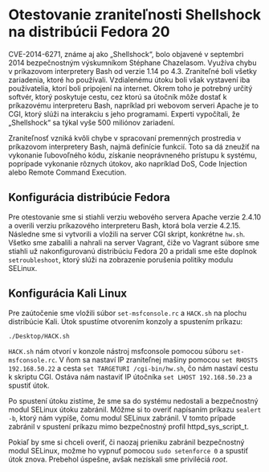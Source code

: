 # Otestovanie zraniteľnosti Shellshock na distribúcii Fedora 20

CVE-2014-6271, známe aj ako „Shellshock“, bolo objavené v septembri 2014 bezpečnostným výskumníkom Stéphane Chazelasom.
Využíva chybu v príkazovom interpretery Bash od verzie 1.14 po 4.3. Zraniteľné boli všetky zariadenia,
ktoré ho používali. Vzdialenému útoku boli však vystavení iba používatelia, ktorí boli pripojení na internet. Okrem
toho je potrebný určitý softvér, ktorý poskytuje cestu, cez ktorú sa útočník môže dostať k príkazovému interpreteru
Bash, napríklad pri webovom serveri Apache je to CGI, ktorý slúži na interakciu s jeho programami. Experti
vypočítali, že „Shellshock“ sa týkal vyše 500 miliónov zariadení.

Zraniteľnosť vzniká kvôli chybe v spracovaní premenných prostredia v príkazovom interpretery Bash, najmä definície
funkcií. Toto sa dá zneužiť na vykonanie ľubovoľného kódu, získanie neoprávneného prístupu k systému, poprípade
vykonanie rôznych útokov, ako napríklad DoS, Code Injection alebo Remote Command Execution.

## Konfigurácia distribúcie Fedora

Pre otestovanie sme si stiahli verziu webového servera Apache verzie 2.4.10 a overili verziu príkazového interpreteru
Bash, ktorá bola verzie 4.2.15. Následne sme si vytvorili a vložili na server CGI skript, konkrétne `hw.sh`. Všetko
sme zabalili a nahrali na server Vagrant, čiže vo Vagrant súbore sme stiahli už nakonfigurovanú distribúciu Fedora 20
a pridali sme ešte doplnok `setroubleshoot`, ktorý slúži na zobrazenie porušenia politiky modulu SELinux. 

## Konfigurácia Kali Linux

Pre zaútočenie sme vložili súbor `set-msfconsole.rc` a `HACK.sh` na plochu distribúcie Kali. Útok spustíme otvorením konzoly a spustením príkazu:

```shell
./Desktop/HACK.sh
```

`HACK.sh` nám otvorí v konzole nástroj msfconsole pomocou súboru `set-msfconsole.rc`. V ňom sa nastaví IP zraniteľnej mašiny pomocou
`set RHOSTS 192.168.50.22` a cesta `set TARGETURI /cgi-bin/hw.sh`, čo nám nastaví cestu k skriptu CGI.
Ostáva nám nastaviť IP útočníka `set LHOST 192.168.50.23` a spustiť útok.

Po spustení útoku zistíme, že sme sa do systému nedostali a bezpečnostný modul SELinux útoku zabránil. Môžme si to overiť
napísaním príkazu `sealert -b`, ktorý nám vypíše, čomu modul SELinux zabránil. V tomto prípade zabránil v spustení príkazu 
mimo bezpečnostný profil httpd_sys_script_t. 

Pokiaľ by sme si chceli overiť, či naozaj prieniku zabránil bezpečnostný modul SELinux, možme ho vypnuť pomocou
`sudo setenforce 0` a spustiť útok znova. Prebehol úspešne, avšak nezískali sme priviléciá *root*.

